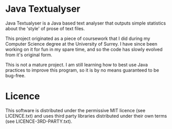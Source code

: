 Java Textualyser
================

Java Textualyser is a Java based text analyser that outputs simple statistics about the 'style' of prose of text files.

This project originated as a piece of coursework that I did during my Computer Science degree at the University of Surrey. I have since been working on it for fun in my spare time, and so the code has slowly evolved from it's original form.

This is not a mature project. I am still learning how to best use Java practices to improve this program, so it is by no means guaranteed to be bug-free.

Licence
================

This software is distributed under the permissive MIT licence (see LICENCE.txt) and uses third party libraries distributed under their own terms (see LICENCE-3RD-PARTY.txt).
